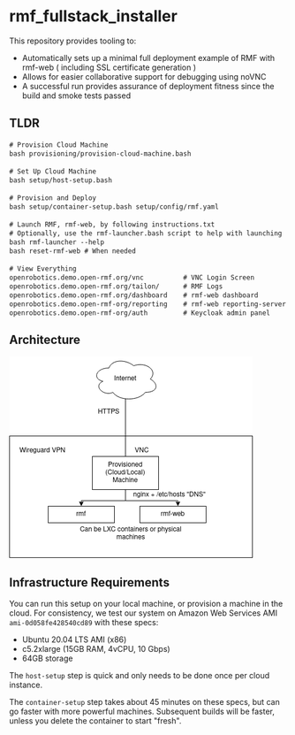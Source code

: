 # rmf_fullstack_installer
This repository provides tooling to:
* Automatically sets up a minimal full deployment example of RMF with rmf-web ( including SSL certificate generation )
* Allows for easier collaborative support for debugging using noVNC
* A successful run provides assurance of deployment fitness since the build and smoke tests passed

## TLDR
```
# Provision Cloud Machine 
bash provisioning/provision-cloud-machine.bash

# Set Up Cloud Machine
bash setup/host-setup.bash

# Provision and Deploy
bash setup/container-setup.bash setup/config/rmf.yaml

# Launch RMF, rmf-web, by following instructions.txt
# Optionally, use the rmf-launcher.bash script to help with launching
bash rmf-launcher --help
bash reset-rmf-web # When needed

# View Everything
openrobotics.demo.open-rmf.org/vnc          # VNC Login Screen
openrobotics.demo.open-rmf.org/tailon/      # RMF Logs
openrobotics.demo.open-rmf.org/dashboard    # rmf-web dashboard
openrobotics.demo.open-rmf-org/reporting    # rmf-web reporting-server
openrobotics.demo.open-rmf-org/auth         # Keycloak admin panel
```

## Architecture
![architecture](/architecture.png)

## Infrastructure Requirements

You can run this setup on your local machine, or provision a machine in the cloud. For consistency, we test our system on Amazon Web Services AMI `ami-0d058fe428540cd89` with these specs:
* Ubuntu 20.04 LTS AMI (x86) 
* c5.2xlarge  (15GB RAM, 4vCPU, 10 Gbps)
* 64GB storage

The `host-setup` step is quick and only needs to be done once per cloud instance. 

The `container-setup` step takes about 45 minutes on these specs, but can go faster with more powerful machines. Subsequent builds will be faster, unless you delete the container to start "fresh".

